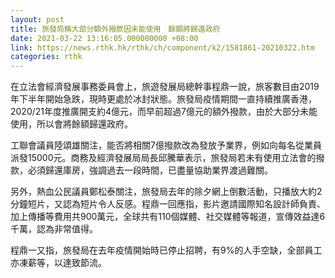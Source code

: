 ```yaml
---
layout: post
title: 旅發局稱大部分額外撥款因未能使用　餘額將歸還政府
date: 2021-03-22 13:16:05.000000000 +08:00
link: https://news.rthk.hk/rthk/ch/component/k2/1581861-20210322.htm
categories: rthk
---
```


在立法會經濟發展事務委員會上，旅遊發展局總幹事程鼎一說，旅客數目由2019年下半年開始急跌，現時更處於冰封狀態。旅發局疫情期間一直持續推廣香港，2020/21年度推廣開支約4億元，而早前超過7億元的額外撥款，由於大部分未能使用，所以會將餘額歸還政府。

工聯會議員陸頌雄關注，能否將相關7億撥款改為發放予業界，例如向每名從業員派發15000元。商務及經濟發展局局長邱騰華表示，旅發局若未有使用立法會的撥款，必須歸還庫房，強調過去一段時間，已盡量協助業界渡過難關。

另外，熱血公民議員鄭松泰關注，旅發局去年的除夕網上倒數活動，只播放大約2分鐘短片，又認為短片令人反感。程鼎一回應指，影片邀請國際知名設計師負責、加上傳播等費用共900萬元，全球共有110個媒體、社交媒體等報道，宣傳效益達6千萬，認為非常值得。

程鼎一又指，旅發局在去年疫情開始時已停止招聘，有9%的人手空缺，全部員工亦凍薪等，以達致節流。
